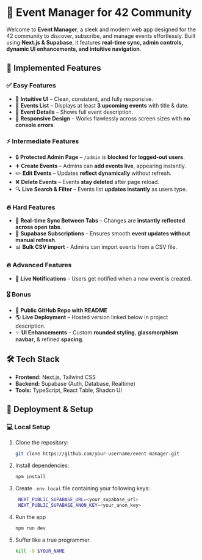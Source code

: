 # 🎉 Event Manager for 42 Community

Welcome to **Event Manager**, a sleek and modern web app designed for the 42 community to discover, subscribe, and manage events effortlessly. Built using **Next.js & Supabase**, it features **real-time sync, admin controls, dynamic UI enhancements, and intuitive navigation**.

## 🚀 Implemented Features

### ✅ **Easy Features**

-   🎨 **Intuitive UI** – Clean, consistent, and fully responsive.
-   📅 **Events List** – Displays at least **3 upcoming events** with title & date.
-   📝 **Event Details** – Shows full event description.
-   📱 **Responsive Design** – Works flawlessly across screen sizes with **no console errors**.

### ⚡ **Intermediate Features**

-   🔒 **Protected Admin Page** – `/admin` is **blocked for logged-out users**.
-   ➕ **Create Events** – Admins can **add events live**, appearing instantly.
-   ✏️ **Edit Events** – Updates **reflect dynamically** without refresh.
-   ❌ **Delete Events** – Events **stay deleted** after page reload.
-   🔍 **Live Search & Filter** – Events list **updates instantly** as users type.

### 🔥 **Hard Features**

-   🔄 **Real-time Sync Between Tabs** – Changes are **instantly reflected across open tabs**.
-   📂 **Supabase Subscriptions** – Ensures smooth **event updates without manual refresh**.
-   📊 **Bulk CSV import** - Admins can import events from a CSV file.

### 🔥 **Advanced Features**

-   💬 **Live Notifications** - Users get notified when a new event is created.

### 🎖️ **Bonus**

-   🔗 **Public GitHub Repo with README**
-   🌎 **Live Deployment** – Hosted version linked below in project description.
-   ✨ **UI Enhancements** – Custom **rounded styling**, **glassmorphism navbar**, & refined **spacing**.

## 🛠️ Tech Stack

-   **Frontend:** Next.js, Tailwind CSS
-   **Backend:** Supabase (Auth, Database, Realtime)
-   **Tools:** TypeScript, React Table, Shadcn UI

## 🚀 Deployment & Setup

### **💻 Local Setup**

1. Clone the repository:
    ```sh
    git clone https://github.com/your-username/event-manager.git
    ```
2. Install dependencies:
    ```sh
    npm install
    ```
3. Create `.env.local` file containing your following keys:
    ```sh
     NEXT_PUBLIC_SUPABASE_URL=<your_supabase_url>
     NEXT_PUBLIC_SUPABASE_ANON_KEY=<your_anon_key>
    ```
4. Run the app
    ```sh
    npm run dev
    ```
5. Suffer like a true programmer.
    ```sh
    kill -9 $YOUR_NAME
    ```
